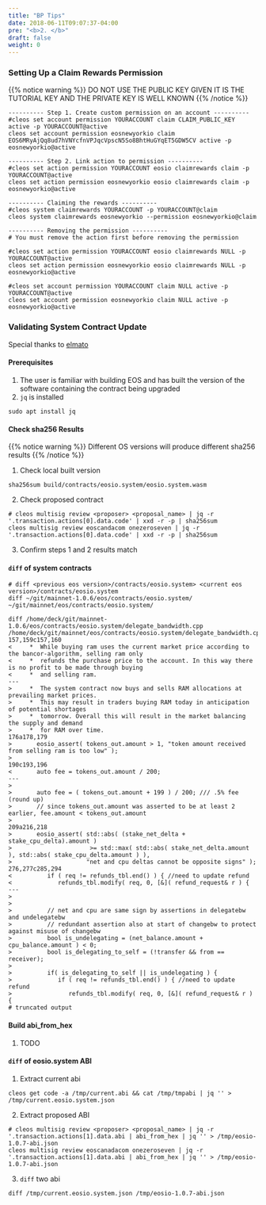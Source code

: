 ```yaml
---
title: "BP Tips"
date: 2018-06-11T09:07:37-04:00
pre: "<b>2. </b>"
draft: false
weight: 0
---
```


### Setting Up a Claim Rewards Permission

{{% notice warning %}}
DO NOT USE THE PUBLIC KEY GIVEN IT IS THE TUTORIAL KEY AND THE PRIVATE KEY IS WELL KNOWN
{{% /notice %}}


```
---------- Step 1. Create custom permission on an account ----------
#cleos set account permission YOURACCOUNT claim CLAIM_PUBLIC_KEY active -p YOURACCOUNT@active
cleos set account permission eosnewyorkio claim EOS6MRyAjQq8ud7hVNYcfnVPJqcVpscN5So8BhtHuGYqET5GDW5CV active -p eosnewyorkio@active

---------- Step 2. Link action to permission ----------
#cleos set action permission YOURACCOUNT eosio claimrewards claim -p YOURACCOUNT@active
cleos set action permission eosnewyorkio eosio claimrewards claim -p eosnewyorkio@active

---------- Claiming the rewards ----------
#cleos system claimrewards YOURACCOUNT -p YOURACCOUNT@claim
cleos system claimrewards eosnewyorkio --permission eosnewyorkio@claim

---------- Removing the permission ----------
# You must remove the action first before removing the permission

#cleos set action permission YOURACCOUNT eosio claimrewards NULL -p YOURACCOUNT@active
cleos set action permission eosnewyorkio eosio claimrewards NULL -p eosnewyorkio@active

#cleos set account permission YOURACCOUNT claim NULL active -p YOURACCOUNT@active
cleos set account permission eosnewyorkio claim NULL active -p eosnewyorkio@active
```

### Validating System Contract Update

Special thanks to [elmato](https://gist.github.com/elmato/8423b697b94dc0e816a10e6a33dfd9f2)

#### Prerequisites
1. The user is familiar with building EOS and has built the version of the software containing the contract being upgraded
2. `jq` is installed 
```
sudo apt install jq
``` 

#### Check sha256 Results
{{% notice warning %}}
Different OS versions will produce different sha256 results
{{% /notice %}}

1. Check local built version
```
sha256sum build/contracts/eosio.system/eosio.system.wasm
```

2. Check proposed contract 
```
# cleos multisig review <proposer> <proposal_name> | jq -r '.transaction.actions[0].data.code' | xxd -r -p | sha256sum
cleos multisig review eoscandacom onezeroseven | jq -r '.transaction.actions[0].data.code' | xxd -r -p | sha256sum
```

3. Confirm steps 1 and 2 results match

#### `diff` of system contracts
```
# diff <previous eos version>/contracts/eosio.system> <current eos version>/contracts/eosio.system
diff ~/git/mainnet-1.0.6/eos/contracts/eosio.system/ ~/git/mainnet/eos/contracts/eosio.system/

diff /home/deck/git/mainnet-1.0.6/eos/contracts/eosio.system/delegate_bandwidth.cpp /home/deck/git/mainnet/eos/contracts/eosio.system/delegate_bandwidth.cpp
157,159c157,160
<     *  While buying ram uses the current market price according to the bancor-algorithm, selling ram only
<     *  refunds the purchase price to the account. In this way there is no profit to be made through buying
<     *  and selling ram.
---
>     *  The system contract now buys and sells RAM allocations at prevailing market prices.
>     *  This may result in traders buying RAM today in anticipation of potential shortages
>     *  tomorrow. Overall this will result in the market balancing the supply and demand
>     *  for RAM over time.
176a178,179
>       eosio_assert( tokens_out.amount > 1, "token amount received from selling ram is too low" );
>
190c193,196
<       auto fee = tokens_out.amount / 200;
---
>
>       auto fee = ( tokens_out.amount + 199 ) / 200; /// .5% fee (round up)
>       // since tokens_out.amount was asserted to be at least 2 earlier, fee.amount < tokens_out.amount
>
209a216,218
>       eosio_assert( std::abs( (stake_net_delta + stake_cpu_delta).amount )
>                      >= std::max( std::abs( stake_net_delta.amount ), std::abs( stake_cpu_delta.amount ) ),
>                     "net and cpu deltas cannot be opposite signs" );
276,277c285,294
<          if ( req != refunds_tbl.end() ) { //need to update refund
<             refunds_tbl.modify( req, 0, [&]( refund_request& r ) {
---
>
>
>          // net and cpu are same sign by assertions in delegatebw and undelegatebw
>          // redundant assertion also at start of changebw to protect against misuse of changebw
>          bool is_undelegating = (net_balance.amount + cpu_balance.amount ) < 0;
>          bool is_delegating_to_self = (!transfer && from == receiver);
>
>          if( is_delegating_to_self || is_undelegating ) {
>             if ( req != refunds_tbl.end() ) { //need to update refund
>                refunds_tbl.modify( req, 0, [&]( refund_request& r ) {
# truncated output
```


#### Build abi_from_hex

1. TODO

#### `diff` of eosio.system ABI

1. Extract current abi
```
cleos get code -a /tmp/current.abi && cat /tmp/tmpabi | jq '' > /tmp/current.eosio.system.json
```

2. Extract proposed ABI
```
# cleos multisig review <proposer> <proposal_name> | jq -r '.transaction.actions[1].data.abi | abi_from_hex | jq '' > /tmp/eosio-1.0.7-abi.json
cleos multisig review eoscanadacom onezeroseven | jq -r '.transaction.actions[1].data.abi | abi_from_hex | jq '' > /tmp/eosio-1.0.7-abi.json
```

3. `diff` two abi
```
diff /tmp/current.eosio.system.json /tmp/eosio-1.0.7-abi.json
```
